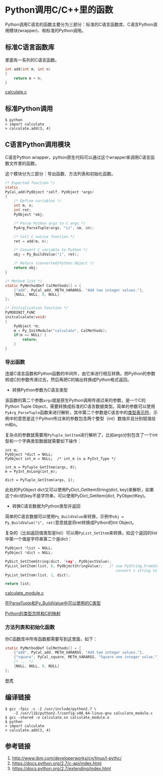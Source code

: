# Python调用C/C++里的函数

Python调用C语言的函数主要分为三部分：标准的C语言函数库、C语言Python调用模块(wrapper)、和标准的Python调用。

## 标准C语言函数库

里面有一系列的C语言函数。

```c
int add(int m, int n)
{
    return m + n;
}
```

[calculate.c](calculate.c)

## 标准Python调用

```
$ python
> import calculate
> calculate.add(3, 4)
```

## C语言Python调用模块

C语言Python wrapper，python原生代码可以通过这个wrapper来调用C语言函数文件里的函数。

这个模块分为三部分：导出函数、方法列表和初始化函数。

```c
/* Exported function */
static
PyCal_add(PyObject *self, PyObject *args)
{
    /* Define variables */
    int m, n;
    int ret;
    PyObject *obj;

    /* Parse Python args to C args */
    PyArg_ParseTuple(args, "ii", &m, &n);

    /* Call C native function */
    ret = add(m, n);

    /* Convert C variable to Python */
    obj = Py_BuildValue("i", ret);

    /* Return (converted)Python Object */
    return obj;
}

/* Method list */
static PyMethodDef CalMethods[] = {
    {"add", PyCal_add, METH_VARARGS, "Add two integer values."},
    {NULL, NULL, 0, NULL}
};

/* Initialization function */
PyMODINIT_FUNC
initcalcalate(void)
{
    PyObject *m;
    m = Py_InitModule("calculate", CalMethods);
    if(m == NULL) {
        return;
    }
}
```

### 导出函数

连接C语言函数和Python函数的中间件，由它来进行相互转换。把Python的参数转成C的参数传递过去，然后再把C的输出转换成Python格式返回。

* 转换Python参数为C语言类型

该函数的第二个参数`args`就是原生Python调用传递过来的参数，是一个C的Python Tuple Object，需要转换成标准的C语言数据类型。简单的参数可以使用`PyArg_ParseTuple`函数来进行解析，其中第二个参数是C语言中的[类型表示符][c-type-symbol]，示例中的意思是这个Python传过来的参数包含两个整型（int）数值并且分别赋值给m和n。

复杂点的参数就需要用`PyTuple_GetItem`进行解析了，比如args分别包含了一个int型和一个字典类型数据就需要如下操作：

```
int m;
PyObject *dict = NULL;
PyObject int_m = NULL;  /* int_m is a PyInt_Type */

int_m = PyTuple_GetItem(args, 0);
m = PyInt_AsLong(int_m);

dict = PyTuple_GetItem(args, 1);
```

此处的PyObject dict又可以使用PyDict_GetItemString(dict, key)来解析，如果这个dict的key不是字符串，可以使用PyDict_GetItem(dict, PyObjectKey)。

* 转换C语言数据为Python类型并返回

简单的C语言数据可以使用`Py_BuildValue`来转换，示例中`obj = Py_BuildValue("i", ret)`意思就是将ret转换成Python的int Object。

复杂的（比如返回值类型是list）可以用`PyList_SetItem`来转换，如这个返回的list中第一个值是字符串第二个是dict：

```c
PyObject *list = NULL;
PyObject *dict = NULL;

PyDict_SetItemString(dict, 'key', PyObjectValue);
PyList_SetItem(list, 0, PyObjectStringValue);   /* use PyString_FromString to
                                                   convert c string to python String */
PyList_SetItem(list, 1, dict);

return list;
```

[calculate_module.c](calculate_module.c)

[在ParseTuple和Py_BuildValue中可以使用的C类型][c-type-symbol]

[Python的类型怎样和C的映射][python-object-type]

[c-type-symbol]: https://docs.python.org/2.7/c-api/arg.html
[python-object-type]: https://docs.python.org/2.7/c-api/concrete.html

### 方法列表和初始化函数

你C函数库中所有函数都需要写到这里面，如下：

```c
static PyMethodDef CalMethods[] = {
    {"add", PyCal_add, METH_VARARGS, "Add two integer values."},
    {"square", PyCal_square, METH_VARARGS, "Square one integer value."},
    /* ... */
    {NULL, NULL, 0, NULL}
};
```

[参考](https://docs.python.org/2.7/extending/extending.html#the-module-s-method-table-and-initialization-function)

## 编译链接

```
$ gcc -fpic -c -I /usr/include/python2.7 \
    -I /usr/lib/python2.7/config-x86_64-linux-gnu calculate_module.c
$ gcc -shared -o calculate.so calculate_module.o
$ python
> import calculate
> calculate.add(3, 4)
```

## 参考链接

1. <http://www.ibm.com/developerworks/cn/linux/l-pythc/>
2. <https://docs.python.org/2.7/c-api/index.html>
3. <https://docs.python.org/2.7/extending/index.html>
